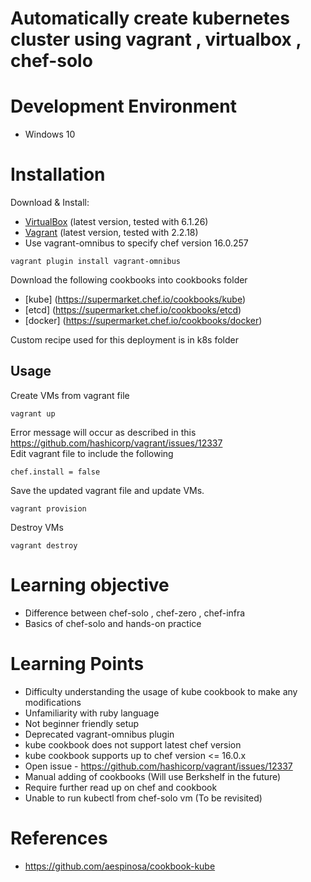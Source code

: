 
# Automatically create kubernetes cluster using vagrant , virtualbox , chef-solo

# Development Environment
- Windows 10

# Installation

Download & Install:
- [VirtualBox](https://www.virtualbox.org/wiki/Downloads) (latest version, tested with 6.1.26)
- [Vagrant](https://www.vagrantup.com/downloads.html) (latest version, tested with 2.2.18)
- Use vagrant-omnibus to specify chef version 16.0.257
```shell
vagrant plugin install vagrant-omnibus
```

Download the following cookbooks into cookbooks folder
- [kube] (https://supermarket.chef.io/cookbooks/kube)
- [etcd] (https://supermarket.chef.io/cookbooks/etcd)
- [docker] (https://supermarket.chef.io/cookbooks/docker)

Custom recipe used for this deployment is in k8s folder

## Usage

Create VMs from vagrant file

```shell
vagrant up
```

Error message will occur as described in this https://github.com/hashicorp/vagrant/issues/12337 <br >
Edit vagrant file to include the following
```shell
chef.install = false
```

Save the updated vagrant file and update VMs.
```shell
vagrant provision
```

Destroy VMs

```shell
vagrant destroy
```
# Learning objective
* Difference between chef-solo , chef-zero , chef-infra
* Basics of chef-solo and hands-on practice

# Learning Points
* Difficulty understanding the usage of kube cookbook to make any modifications
* Unfamiliarity with ruby language
* Not beginner friendly setup
* Deprecated vagrant-omnibus plugin
* kube cookbook does not support latest chef version
* kube cookbook supports up to chef version <= 16.0.x
* Open issue - https://github.com/hashicorp/vagrant/issues/12337
* Manual adding of cookbooks (Will use Berkshelf in the future)
* Require further read up on chef and cookbook
* Unable to run kubectl from chef-solo vm (To be revisited)

# References
* https://github.com/aespinosa/cookbook-kube
